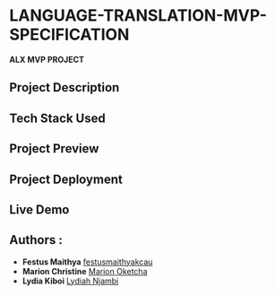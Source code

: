 # LANGUAGE-TRANSLATION-MVP-SPECIFICATION
**ALX MVP PROJECT**


## Project Description




## Tech Stack Used



## Project Preview



## Project Deployment


## Live Demo




## Authors :

* **Festus Maithya** [festusmaithyakcau](https://github.com/festusmaithyakcau)
* **Marion Christine** [Marion Oketcha](https://github.com/MARIONCHRISTINE)
* **Lydia Kiboi** [Lydiah Njambi](https://github.com/Lydiah6470)
